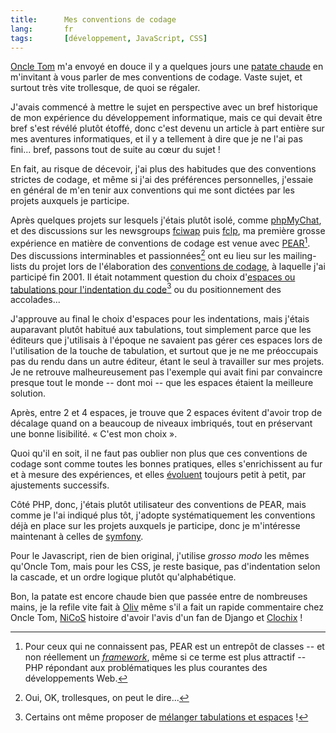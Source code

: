 ```yaml
--- 
title:      Mes conventions de codage 
lang:       fr 
tags:       [développement, JavaScript, CSS]
---
```


[Oncle Tom](http://case.oncle-tom.net/) m'a envoyé en douce il y a quelques jours une [patate chaude](http://case.oncle-tom.net/2008/07/23/conventions-de-programmation-necessaire-maturite/) en m'invitant à vous parler de mes conventions de codage. Vaste sujet, et surtout très vite trollesque, de quoi se régaler.


J'avais commencé à mettre le sujet en perspective avec un bref historique de mon expérience du développement informatique, mais ce qui devait être bref s'est révélé plutôt étoffé, donc c'est devenu un article à part entière sur mes aventures informatiques, et il y a tellement à dire que je ne l'ai pas fini... bref, passons tout de suite au cœur du sujet !

En fait, au risque de décevoir, j'ai plus des habitudes que des conventions strictes de codage, et même si j'ai des préférences personnelles, j'essaie en général de m'en tenir aux conventions qui me sont dictées par les projets auxquels je participe.

Après quelques projets sur lesquels j'étais plutôt isolé, comme [phpMyChat](http://sourceforge.net/projects/phpmychat/), et des discussions sur les newsgroups [fciwap](news://fr.comp.internet.www.auteurs.php) puis [fclp](news://fr.comp.lang.php), ma première grosse expérience en matière de conventions de codage est venue avec [PEAR](/2001/05/une-introduction-a-pear.html)[^1]. Des discussions interminables et passionnées[^2] ont eu lieu sur les mailing-lists du projet lors de l'élaboration des [conventions de codage](http://pear.php.net/manual/fr/standards.php), à laquelle j'ai participé fin 2001. Il était notamment question du choix d'[espaces ou tabulations pour l'indentation du code](http://article.gmane.org/gmane.comp.php.pear.devel/359)[^3] ou du positionnement des accolades...

J'approuve au final le choix d'espaces pour les indentations, mais j'étais auparavant plutôt habitué aux tabulations, tout simplement parce que les éditeurs que j'utilisais à l'époque ne savaient pas gérer ces espaces lors de l'utilisation de la touche de tabulation, et surtout que je ne me préoccupais pas du rendu dans un autre éditeur, étant le seul à travailler sur mes projets. Je ne retrouve malheureusement pas l'exemple qui avait fini par convaincre presque tout le monde -- dont moi -- que les espaces étaient la meilleure solution.

Après, entre 2 et 4 espaces, je trouve que 2 espaces évitent d'avoir trop de décalage quand on a beaucoup de niveaux imbriqués, tout en préservant une bonne lisibilité. « C'est mon choix ».

Quoi qu'il en soit, il ne faut pas oublier non plus que ces conventions de codage sont comme toutes les bonnes pratiques, elles s'enrichissent au fur et à mesure des expériences, et elles [évoluent](http://pear.php.net/manual/fr/pear2cs.php) toujours petit à petit, par ajustements successifs.

Côté PHP, donc, j'étais plutôt utilisateur des conventions de PEAR, mais comme je l'ai indiqué plus tôt, j'adopte systématiquement les conventions déjà en place sur les projets auxquels je participe, donc je m'intéresse maintenant à celles de [symfony](http://www.clever-age.com/veille/blog/tags/symfony/).

Pour le Javascript, rien de bien original, j'utilise *grosso modo* les mêmes qu'Oncle Tom, mais pour les CSS, je reste basique, pas d'indentation selon la cascade, et un ordre logique plutôt qu'alphabétique.

Bon, la patate est encore chaude bien que passée entre de nombreuses mains, je la refile vite fait à [Oliv](http://www.glagla.org/weblog/) même s'il a fait un rapide commentaire chez Oncle Tom, [NiCoS](http://www.unelectronlibre.info/) histoire d'avoir l'avis d'un fan de Django et [Clochix](http://www.clochix.net/) !


[^1]: Pour ceux qui ne connaissent pas, PEAR est un entrepôt de classes -- et non réellement un [*framework*](http://blog.clever-age.com/fr/tag/framework/), même si ce terme est plus attractif -- PHP répondant aux problématiques les plus courantes des développements Web.

[^2]: Oui, OK, trollesques, on peut le dire...

[^3]: Certains ont même proposer de [mélanger tabulations et espaces](http://article.gmane.org/gmane.comp.php.pear.devel/378) !
